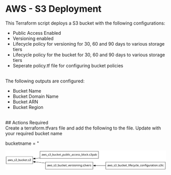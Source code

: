 # **AWS - S3 Deployment**
This Terraform script deploys a S3 bucket with the following configurations:

- Public Access Enabled</br>
- Versioning enabled</br>
- Lifecycle policy for versioning for 30, 60 and 90 days to various storage tiers</br>
- Lifecycle policy for the bucket for 30, 60 and 90 days to various storage tiers</br>
- Seperate policy.tf file for configuring bucket policies</br>
</br>
The following outputs are configured:

- Bucket Name</br>
- Bucket Domain Name</br>
- Bucket ARN</br>
- Bucket Region
</br>
## Actions Required</br>
Create a terraform.tfvars file and add the following to the file.  Update <insert value> with your required bucket name

bucketname = "<Insert Value>

![alt text](/images/s3.png)</br>
